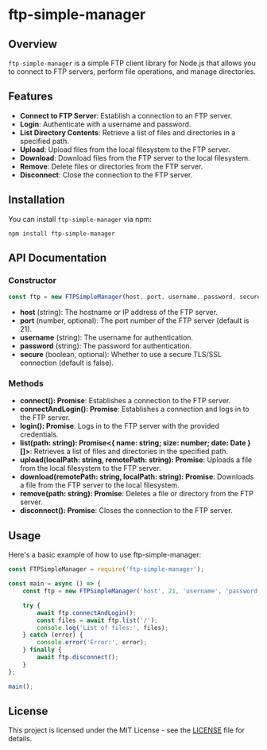 # ftp-simple-manager

## Overview

`ftp-simple-manager` is a simple FTP client library for Node.js that allows you to connect to FTP servers, perform file operations, and manage directories.

## Features

- **Connect to FTP Server**: Establish a connection to an FTP server.
- **Login**: Authenticate with a username and password.
- **List Directory Contents**: Retrieve a list of files and directories in a specified path.
- **Upload**: Upload files from the local filesystem to the FTP server.
- **Download**: Download files from the FTP server to the local filesystem.
- **Remove**: Delete files or directories from the FTP server.
- **Disconnect**: Close the connection to the FTP server.

## Installation

You can install `ftp-simple-manager` via npm:

```
npm install ftp-simple-manager
```

## API Documentation

### Constructor

```javascript
const ftp = new FTPSimpleManager(host, port, username, password, secure);
```

- **host** (string): The hostname or IP address of the FTP server.
- **port** (number, optional): The port number of the FTP server (default is 21).
- **username** (string): The username for authentication.
- **password** (string): The password for authentication.
- **secure** (boolean, optional): Whether to use a secure TLS/SSL connection (default is false).

### Methods

- **connect(): Promise<void>**: Establishes a connection to the FTP server.
- **connectAndLogin(): Promise<void>**: Establishes a connection and logs in to the FTP server.
- **login(): Promise<void>**: Logs in to the FTP server with the provided credentials.
- **list(path: string): Promise<{ name: string; size: number; date: Date }[]>**: Retrieves a list of files and directories in the specified path.
- **upload(localPath: string, remotePath: string): Promise<void>**: Uploads a file from the local filesystem to the FTP server.
- **download(remotePath: string, localPath: string): Promise<void>**: Downloads a file from the FTP server to the local filesystem.
- **remove(path: string): Promise<void>**: Deletes a file or directory from the FTP server.
- **disconnect(): Promise<void>**: Closes the connection to the FTP server.

## Usage

Here's a basic example of how to use ftp-simple-manager:

```javascript
const FTPSimpleManager = require('ftp-simple-manager');

const main = async () => {
    const ftp = new FTPSimpleManager('host', 21, 'username', 'password');

    try {
        await ftp.connectAndLogin();
        const files = await ftp.list('/');
        console.log('List of files:', files);
    } catch (error) {
        console.error('Error:', error);
    } finally {
        await ftp.disconnect();
    }
};

main();
```

## License

This project is licensed under the MIT License - see the [LICENSE](LICENSE) file for details.